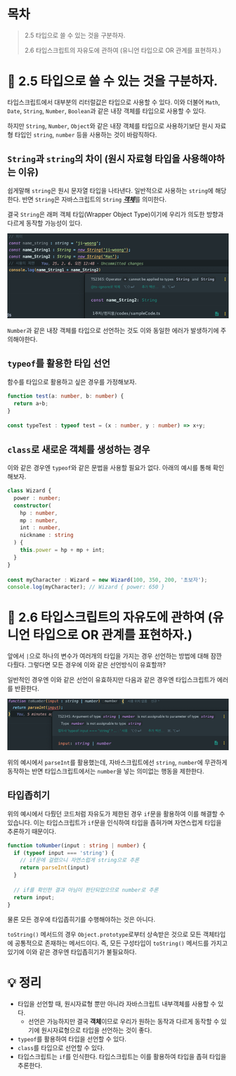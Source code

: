 # 목차

> 2.5 타입으로 쓸 수 있는 것을 구분하자.
> 
> 2.6 타입스크립트의 자유도에 관하여 (유니언 타입으로 OR 관계를 표현하자.)

# 📌 2.5 타입으로 쓸 수 있는 것을 구분하자.

타입스크립트에서 대부분의 리터럴값은 타입으로 사용할 수 있다. 이와 더불어 `Math`, `Date`, `String`, `Number`, `Boolean`과 같은 내장 객체를 타입으로 사용할 수 있다.

하지만 `String`, `Number`, `Object`와 같은 내장 객체를 타입으로 사용하기보단 원시 자료형 타입인 `string`, `number` 등을 사용하는 것이 바람직하다.

## `String`과 `string`의 차이 (원시 자료형 타입을 사용해야하는 이유)

쉽게말해 `string`은 원시 문자열 타입을 나타낸다. 일반적으로 사용하는 `string`에 해당한다. 반면 `String`은 자바스크립트의 `String` <u>***객체***</u>를 의미한다.

결국 `String`은 래퍼 객체 타입(Wrapper Object Type)이기에 우리가 의도한 방향과 다르게 동작할 가능성이 있다.  

<img src="./string_vs_String.png" alt="string vs String">

`Number`과 같은 내장 객체를 타입으로 선언하는 것도 이와 동일한 에러가 발생하기에 주의해야한다.

## `typeof`를 활용한 타입 선언

함수를 타입으로 활용하고 싶은 경우를 가정해보자.

```ts
function test(a: number, b: number) {
  return a+b;
}

const typeTest : typeof test = (x : number, y : number) => x+y;
```

## `class`로 새로운 객체를 생성하는 경우

이와 같은 경우엔 `typeof`와 같은 문법을 사용할 필요가 없다. 아래의 예시를 통해 확인해보자.

```ts
class Wizard {
  power : number;
  constructor(
    hp : number,
    mp : number,
    int : number,
    nickname : string
  ) {
    this.power = hp + mp + int;
  }
}

const myCharacter : Wizard = new Wizard(100, 350, 200, '초보자');
console.log(myCharacter); // Wizard { power: 650 }
```

# 📌 2.6 타입스크립트의 자유도에 관하여 (유니언 타입으로 OR 관계를 표현하자.)

앞에서 `|`으로 하나의 변수가 여러개의 타입을 가지는 경우 선언하는 방법에 대해 잠깐 다뤘다. 그렇다면 모든 경우에 이와 같은 선언방식이 유효할까?

일반적인 경우엔 이와 같은 선언이 유효하지만 다음과 같은 경우엔 타입스크립트가 에러를 반환한다.

<img src="./parseInt_ts.png" alt="typeScript, parseInt"/>

위의 예시에서 `parseInt`를 활용했는데, 자바스크립트에선 `string`, `number`에 무관하게 동작하는 반면
타입스크립트에서는 `number`을 넣는 의미없는 행동을 제한한다.

## 타입좁히기

위의 예시에서 다뤘던 코드처럼 자유도가 제한된 경우 `if`문을 활용하여 이를 해결할 수 있습니다. 이는 타입스크립트가 `if`문을 인식하여 타입을 좁혀가며 자연스럽게 타입을 추론하기 때문이다.

```ts
function toNumber(input : string | number) {
  if (typeof input === 'string') {
    // if문에 걸렸으니 자연스럽게 string으로 추론
    return parseInt(input)
  }
  
  // if를 확인한 결과 아님이 판단되었으므로 number로 추론
  return input;
}
```

물론 모든 경우에 타입좁히기를 수행해야하는 것은 아니다. 

`toString()` 메서드의 경우 `Object.prototype`로부터 상속받은 것으로 모든 객체타입에 공통적으로 존재하는 메서드이다. 
즉, 모든 구성타입이 `toString()` 메서드를 가지고 있기에 이와 같은 경우엔 타입좁히기가 불필요하다.

# 💡 정리

- 타입을 선언할 때, 원시자료형 뿐만 아니라 자바스크립트 내부객체를 사용할 수 있다.
  - 선언은 가능하지만 결국 **객체**이므로 우리가 원하는 동작과 다르게 동작할 수 있기에 원시자료형으로 타입을 선언하는 것이 좋다.
- `typeof`를 활용하여 타입을 선언할 수 있다.
- `class`를 타입으로 선언할 수 있다.
- 타입스크립트는 `if`를 인식한다. 타입스크립트는 이를 활용하여 타입을 좁혀 타입을 추론한다.